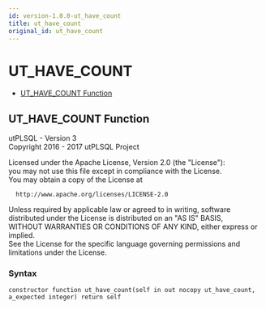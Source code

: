 ```yaml
---
id: version-1.0.0-ut_have_count
title: ut_have_count
original_id: ut_have_count
---
```


# UT_HAVE_COUNT






- [UT_HAVE_COUNT Function](#ut_have_count)












 
## UT_HAVE_COUNT Function<a name="ut_have_count"></a>


<p>
<p>utPLSQL - Version 3<br />  Copyright 2016 - 2017 utPLSQL Project</p><p>  Licensed under the Apache License, Version 2.0 (the &quot;License&quot;):<br />  you may not use this file except in compliance with the License.<br />  You may obtain a copy of the License at</p><pre><code>  http://www.apache.org/licenses/LICENSE-2.0</code></pre><p>  Unless required by applicable law or agreed to in writing, software<br />  distributed under the License is distributed on an &quot;AS IS&quot; BASIS,<br />  WITHOUT WARRANTIES OR CONDITIONS OF ANY KIND, either express or implied.<br />  See the License for the specific language governing permissions and<br />  limitations under the License.</p>
</p>

### Syntax
```plsql
constructor function ut_have_count(self in out nocopy ut_have_count, a_expected integer) return self
```

 





 
